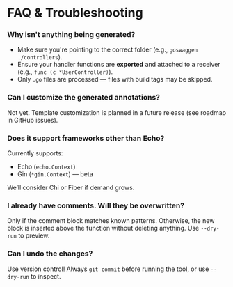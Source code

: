 # FAQ & Troubleshooting

### Why isn't anything being generated?
- Make sure you're pointing to the correct folder (e.g., `goswaggen ./controllers`).
- Ensure your handler functions are **exported** and attached to a receiver (e.g., `func (c *UserController)`).
- Only `.go` files are processed — files with build tags may be skipped.

### Can I customize the generated annotations?
Not yet. Template customization is planned in a future release (see roadmap in GitHub issues).

### Does it support frameworks other than Echo?
Currently supports:
- Echo (`echo.Context`)
- Gin (`*gin.Context`) — beta

We’ll consider Chi or Fiber if demand grows.

### I already have comments. Will they be overwritten?
Only if the comment block matches known patterns. Otherwise, the new block is inserted above the function without deleting anything. Use `--dry-run` to preview.

### Can I undo the changes?
Use version control! Always `git commit` before running the tool, or use `--dry-run` to inspect.
